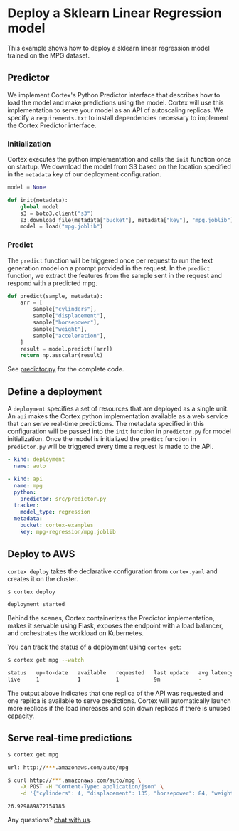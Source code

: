 # Deploy a Sklearn Linear Regression model

This example shows how to deploy a sklearn linear regression model trained on the MPG dataset.

## Predictor

We implement Cortex's Python Predictor interface that describes how to load the model and make predictions using the model. Cortex will use this implementation to serve your model as an API of autoscaling replicas. We specify a `requirements.txt` to install dependencies necessary to implement the Cortex Predictor interface.

### Initialization

Cortex executes the python implementation and calls the `init` function once on startup. We download the model from S3 based on the location specified in the `metadata` key of our deployment configuration.
```python
model = None

def init(metadata):
    global model
    s3 = boto3.client("s3")
    s3.download_file(metadata["bucket"], metadata["key"], "mpg.joblib")
    model = load("mpg.joblib")
```

### Predict
The `predict` function will be triggered once per request to run the text generation model on a prompt provided in the request. In the `predict` function, we extract the features from the sample sent in the request and respond with a predicted mpg.

```python
def predict(sample, metadata):
    arr = [
        sample["cylinders"],
        sample["displacement"],
        sample["horsepower"],
        sample["weight"],
        sample["acceleration"],
    ]
    result = model.predict([arr])
    return np.asscalar(result)
```

See [predictor.py](./src/predictor.py) for the complete code.

## Define a deployment

A `deployment` specifies a set of resources that are deployed as a single unit. An `api` makes the Cortex python implementation available as a web service that can serve real-time predictions. The metadata specified in this configuration will be passed into the `init` function in `predictor.py` for model initialization. Once the model is initialized the `predict` function in `predictor.py` will be triggered every time a request is made to the API.

```yaml
- kind: deployment
  name: auto

- kind: api
  name: mpg
  python:
    predictor: src/predictor.py
  tracker:
    model_type: regression
  metadata:
    bucket: cortex-examples
    key: mpg-regression/mpg.joblib
```

## Deploy to AWS

`cortex deploy` takes the declarative configuration from `cortex.yaml` and creates it on the cluster.

```bash
$ cortex deploy

deployment started
```

Behind the scenes, Cortex containerizes the Predictor implementation, makes it servable using Flask, exposes the endpoint with a load balancer, and orchestrates the workload on Kubernetes.

You can track the status of a deployment using `cortex get`:

```bash
$ cortex get mpg --watch

status   up-to-date   available   requested   last update   avg latency
live     1            1           1           9m            -
```

The output above indicates that one replica of the API was requested and one replica is available to serve predictions. Cortex will automatically launch more replicas if the load increases and spin down replicas if there is unused capacity.

## Serve real-time predictions

```bash
$ cortex get mpg

url: http://***.amazonaws.com/auto/mpg

$ curl http://***.amazonaws.com/auto/mpg \
    -X POST -H "Content-Type: application/json" \
    -d '{"cylinders": 4, "displacement": 135, "horsepower": 84, "weight": 2490, "acceleration": 15.7}'

26.929889872154185
```

Any questions? [chat with us](https://gitter.im/cortexlabs/cortex).
